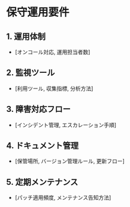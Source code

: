 # 保守運用要件

## 1. 運用体制
- [オンコール対応, 運用担当者数]

## 2. 監視ツール
- [利用ツール, 収集指標, 分析方法]

## 3. 障害対応フロー
- [インシデント管理, エスカレーション手順]

## 4. ドキュメント管理
- [保管場所, バージョン管理ルール, 更新フロー]

## 5. 定期メンテナンス
- [パッチ適用頻度, メンテナンス告知方法]
